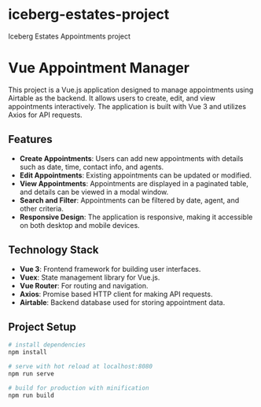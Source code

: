 # iceberg-estates-project
Iceberg Estates Appointments project

# Vue Appointment Manager

This project is a Vue.js application designed to manage appointments using Airtable as the backend. It allows users to create, edit, and view appointments interactively. The application is built with Vue 3 and utilizes Axios for API requests.

## Features

- **Create Appointments**: Users can add new appointments with details such as date, time, contact info, and agents.
- **Edit Appointments**: Existing appointments can be updated or modified.
- **View Appointments**: Appointments are displayed in a paginated table, and details can be viewed in a modal window.
- **Search and Filter**: Appointments can be filtered by date, agent, and other criteria.
- **Responsive Design**: The application is responsive, making it accessible on both desktop and mobile devices.

## Technology Stack

- **Vue 3**: Frontend framework for building user interfaces.
- **Vuex**: State management library for Vue.js.
- **Vue Router**: For routing and navigation.
- **Axios**: Promise based HTTP client for making API requests.
- **Airtable**: Backend database used for storing appointment data.

## Project Setup

```bash
# install dependencies
npm install

# serve with hot reload at localhost:8080
npm run serve

# build for production with minification
npm run build
